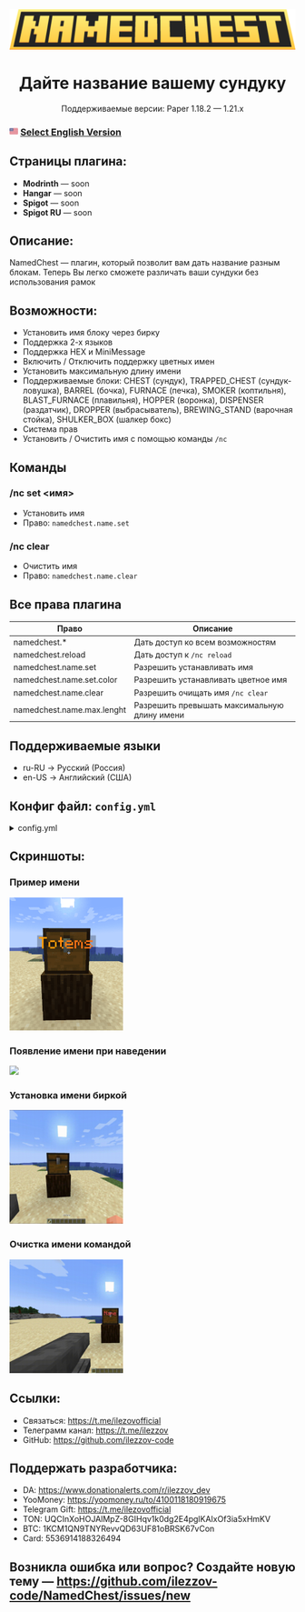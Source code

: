 <div align="center">
    <img src="../img/logo/namedchest.png"> 
</div>

<div align="center">
    <h1>Дайте название вашему сундуку</h1>
    <p>Поддерживаемые версии: Paper 1.18.2 — 1.21.x</p>
</div>

### <img src="https://raw.githubusercontent.com/ilezzov-code/CoolLobby/refs/heads/main/img/flags/en.svg" width="15"> [Select English Version](readmes/README_RU.md)

## Страницы плагина:
* **Modrinth** — soon
* **Hangar** — soon
* **Spigot** — soon
* **Spigot RU** — soon

## Описание: 
NamedChest — плагин, который позволит вам дать название разным блокам. Теперь Вы легко сможете различать ваши сундуки без использования рамок

## Возможности: 
* Установить имя блоку через бирку
* Поддержка 2-х языков
* Поддержка HEX и MiniMessage
* Включить / Отключить поддержку цветных имен
* Установить максимальную длину имени
* Поддерживаемые блоки: CHEST (сундук), TRAPPED_CHEST (сундук-ловушка),
BARREL (бочка), FURNACE (печка), SMOKER (коптильня), BLAST_FURNACE (плавильня), HOPPER (воронка),
DISPENSER (раздатчик), DROPPER (выбрасыватель), BREWING_STAND (варочная стойка), SHULKER_BOX (шалкер бокс)
* Система прав
* Установить / Очистить имя с помощью команды `/nc`

## Команды

### /nc set <имя>
* Установить имя
* Право: `namedchest.name.set`

### /nc clear
* Очистить имя
* Право: `namedchest.name.clear`

## Все права плагина

| Право                      | Описание                                     |
|----------------------------|----------------------------------------------|
| namedchest.*               | Дать доступ ко всем возможностям             |
| namedchest.reload          | Дать доступ к `/nc reload`                   |
| namedchest.name.set        | Разрешить устанавливать имя                  |
| namedchest.name.set.color  | Разрешить устанавливать цветное имя          |
| namedchest.name.clear      | Разрешить очищать имя `/nc clear`            |
| namedchest.name.max.lenght | Разрешить превышать максимальную длину имени |

## Поддерживаемые языки
* ru-RU → Русский (Россия)
* en-US → Английский (США)

## Конфиг файл: `config.yml`

<details>
  <summary>config.yml</summary>

  ```yml
  # ███╗░░██╗░█████╗░███╗░░░███╗███████╗██████╗░░░░█████╗░██╗░░██╗███████╗░██████╗████████╗
  # ████╗░██║██╔══██╗████╗░████║██╔════╝██╔══██╗░░██╔══██╗██║░░██║██╔════╝██╔════╝╚══██╔══╝
  # ██╔██╗██║███████║██╔████╔██║█████╗░░██║░░██║░░██║░░╚═╝███████║█████╗░░╚█████╗░░░░██║░░░
  # ██║╚████║██╔══██║██║╚██╔╝██║██╔══╝░░██║░░██║░░██║░░██╗██╔══██║██╔══╝░░░╚═══██╗░░░██║░░░
  # ██║░╚███║██║░░██║██║░╚═╝░██║███████╗██████╔╝░░╚█████╔╝██║░░██║███████╗██████╔╝░░░██║░░░
  # ╚═╝░░╚══╝╚═╝░░╚═╝╚═╝░░░░░╚═╝╚══════╝╚═════╝░░░░╚════╝░╚═╝░░╚═╝╚══════╝╚═════╝░░░░╚═╝░░░

  # Developer / Разработчик: ILeZzoV

  # Socials / Ссылки:
  # • Contact with me / Связаться: https://t.me/ilezovofficial
  # • Telegram Channel / Телеграм канал:
  #    | RUS: https://t.me/ilezzov
  #    | EN: https://t.me/ilezzov_en
  # • GitHub: https://github.com/ilezzov-code

  # By me coffee / Поддержать разработчика:
  # • DA: https://www.donationalerts.com/r/ilezzov_dev
  # • YooMoney: https://yoomoney.ru/to/4100118180919675
  # • Telegram Gift: https://t.me/ilezovofficial
  # • TON: UQCInXoHOJAlMpZ-8GIHqv1k0dg2E4pglKAIxOf3ia5xHmKV
  # • BTC: 1KCM1QN9TNYRevvQD63UF81oBRSK67vCon
  # • Card: 5536914188326494

  # Supporting messages languages / Доступные языки сообщений:
  # ru-RU, en-US
  language: "ru-RU"

  # Check the plugin for updates
  # Проверять плагин на наличие обновлений
  check_updates: true

  # Enable / Disable the option to name a block | Включить / Отключить возможность давать имя блоку
  # Supporting blocks / Поддерживаемые блоки: CHEST (сундук), TRAPPED_CHEST (сундук-ловушка),
  # BARREL (бочка), FURNACE (печка), SMOKER (коптильня), BLAST_FURNACE (плавильня), HOPPER (воронка),
  # DISPENSER (раздатчик), DROPPER (выбрасыватель), BREWING_STAND (варочная стойка), SHULKER_BOX (шалкер бокс)
  supporting_block:
    - CHEST
    - TRAPPED_CHEST
    - BARREL
    - FURNACE
    - SMOKER
    - BLAST_FURNACE
    - HOPPER
    - DISPENSER
    - DROPPER
    - BREWING_STAND
    - SHULKER_BOX

  # Maximum distance to the block / Максимальная дистанция до нужного блока
  block_max_distant: 5

  # Item's name settings / Настроить название предмета:
  name_settings:
    # Enable support color name / Включить поддержку цветных имен
    support_color: true
    # Max name length / Максимальная длинна имени
    max_name_length: 25

  # Don't edit this / Не редактируйте это
  config_version: 1.0
  ```
</details>

## Скриншоты: 

### Пример имени
<img src="../img/screenshots/name_example.png" width="200">

### Появление имени при наведении 
<img src="../img/screenshots/show_name.gif" width="200">

### Установка имени биркой
<img src="../img/screenshots/set_name.gif" width="200">

### Очистка имени командой
<img src="../img/screenshots/clear_name.gif" width="200">

## Ссылки:
* Связаться: https://t.me/ilezovofficial
* Телеграмм канал: https://t.me/ilezzov
* GitHub: https://github.com/ilezzov-code

## Поддержать разработчика:
* DA: https://www.donationalerts.com/r/ilezzov_dev
* YooMoney: https://yoomoney.ru/to/4100118180919675
* Telegram Gift: https://t.me/ilezovofficial
* TON: UQCInXoHOJAlMpZ-8GIHqv1k0dg2E4pglKAIxOf3ia5xHmKV
* BTC: 1KCM1QN9TNYRevvQD63UF81oBRSK67vCon
* Card: 5536914188326494

## Возникла ошибка или вопрос? Создайте новую тему — https://github.com/ilezzov-code/NamedChest/issues/new



